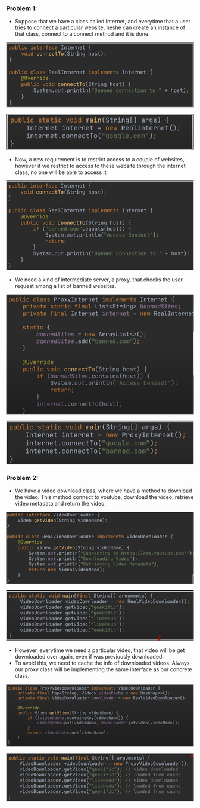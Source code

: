 ### Problem 1:

- Suppose that we have a class called Internet, and everytime that a user tries to connect a particular website, heshe can create an instance of that class, connect to a connect method and it is done.


![proxy1.png](../../../../../../../../../resources/imgs/proxy-example.png)


![proxy2.png](../../../../../../../../../resources/imgs/proxy-example2.png)


- Now, a new requirement is to restrict access to a couple of websites, however if we restrict to access to these website through the internet class, no one will be able to access it


![proxy3.png](../../../../../../../../../resources/imgs/proxy-example3.png)



- We need a kind of intermediate server, a proxy, that checks the user request among a list of banned websites.


![proxy4.png](../../../../../../../../../resources/imgs/proxy-example4.png)



![proxy5.png](../../../../../../../../../resources/imgs/proxy-example5.png)



### Problem 2:

- We have a video download class, where we have a method to download the video. This method connect to youtube, download the video, retrieve video metadata and return the video.

![proxy6.png](../../../../../../../../../resources/imgs/proxy-example6.png)

![proxy7.png](../../../../../../../../../resources/imgs/proxy-example7.png)


- However, everytime we need a particular video, that video will be get downloaded over again, even if was previously downloaded.
- To avoid this, we need to cache the info of downloaded videos. Always, our proxy class will be implementing the same interface as our concrete class.

![proxy8.png](../../../../../../../../../resources/imgs/proxy-example8.png)


![proxy9.png](../../../../../../../../../resources/imgs/proxy-example9.png)